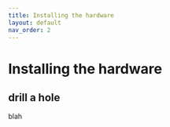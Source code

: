 ```yaml
---
title: Installing the hardware
layout: default
nav_order: 2
---
```


# Installing the hardware

## drill a hole
blah
